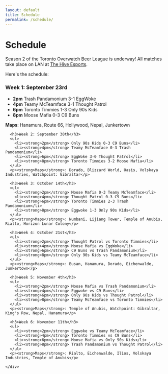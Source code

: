 ```yaml
---
layout: default
title: Schedule
permalink: /schedule/
---
```

<div class="container">
  <div class="row justify-content-center page-section-no-line">
    <div class="col-12 col-md-10 col-xl-8">
      <h1 class="text-center">Schedule</h1>
      <p>Season 2 of the Toronto Overwatch Beer League is underway! All matches take place on LAN at <a href="https://www.facebook.com/thehiveesports/">The Hive Esports</a>.</p>
      <p>Here's the schedule:</p>
      <h3>Week 1: September 23rd</h3>
      <ul>
        <li><strong>2pm</strong> Trash Pandamonium 3-1 EggWoke</li>
        <li><strong>4pm</strong> Teamy McTeamface 3-1 Thought Patrol</li>
        <li><strong>6pm</strong> Toronto Timmies 1-3 Only 90s Kids</li>
        <li><strong>8pm</strong> Moose Mafia 0-3 C9 Buns</li>
      </ul>
      <p><strong>Maps</strong>: Hanamura, Route 66, Hollywood, Nepal, Junkertown</p>
      
      <h3>Week 2: September 30th</h3>
      <ul>
        <li><strong>2pm</strong> Only 90s Kids 0-3 C9 Buns</li>
        <li><strong>4pm</strong> Teamy McTeamface 0-3 Trash Pandamonium</li>
        <li><strong>6pm</strong> EggWoke 3-0 Thought Patrol</li>
        <li><strong>8pm</strong> Toronto Timmies 3-2 Moose Mafia</li>
      </ul>
      <p><strong>Maps</strong>: Dorado, Blizzard World, Oasis, Volskaya Industries, Watchpoint: Gibraltar</p>
      
      <h3>Week 3: October 14th</h3>
      <ul>
        <li><strong>2pm</strong> Moose Mafia 0-3 Teamy McTeamface</li>
        <li><strong>4pm</strong> Thought Patrol 0-3 C9 Buns</li>
        <li><strong>6pm</strong> Toronto Timmies 2-3 Trash Pandamonium</li>
        <li><strong>8pm</strong> Eggwoke 1-3 Only 90s Kids</li>
      </ul>
      <p><strong>Maps</strong>: Numbani, Lijiang Tower, Temple of Anubis, Rialto, Horizon Lunar Colony</p>
      
      <h3>Week 4: October 21st</h3>
      <ul>
        <li><strong>2pm</strong> Thought Patrol vs Toronto Timmies</li>
        <li><strong>4pm</strong> Moose Mafia vs EggWoke</li>
        <li><strong>6pm</strong> C9 Buns vs Trash Pandamonium</li>
        <li><strong>8pm</strong> Only 90s Kids vs Teamy McTeamface</li>
      </ul>
      <p><strong>Maps</strong>: Busan, Hanamura, Dorado, Eichenwalde, Junkertown</p>
      
      <h3>Week 5: November 4th</h3>
      <ul>
        <li><strong>2pm</strong> Moose Mafia vs Trash Pandamonium</li>
        <li><strong>4pm</strong> Eggwoke vs C9 Buns</li>
        <li><strong>6pm</strong> Only 90s Kids vs Thought Patrol</li>
        <li><strong>8pm</strong> Teamy McTeamface vs Toronto Timmies</li>
      </ul>
      <p><strong>Maps</strong>: Temple of Anubis, Watchpoint: Gibraltar, King's Row, Nepal, Hanamura</p>
      
      <h3>Week 6: November 11th</h3>
      <ul>
        <li><strong>2pm</strong> Eggwoke vs Teamy McTeamface</li>
        <li><strong>4pm</strong> Toronto Timmies vs C9 Buns</li>
        <li><strong>6pm</strong> Moose Mafia vs Only 90s Kids</li>
        <li><strong>8pm</strong> Trash Pandamonium vs Thought Patrol</li>
      </ul>
      <p><strong>Maps</strong>: Rialto, Eichenwalde, Ilios, Volskaya Industries, Temple of Anubis</p>
      
    </div>
  </div>
</div>
